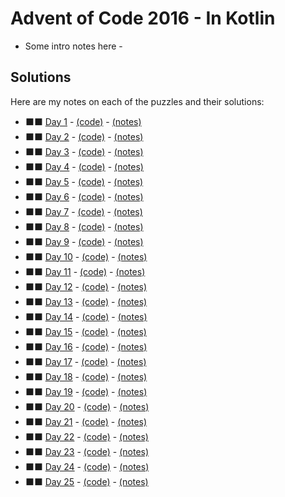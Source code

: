 # Advent of Code 2016 - In Kotlin

- Some intro notes here - 

## Solutions

Here are my notes on each of the puzzles and their solutions:

* &#11035;&#11035; [Day 1](https://adventofcode.com/2016/day/1) - [(code)](day01/Day01.kt) - [(notes)](day01/README.md)
* &#11035;&#11035; [Day 2](https://adventofcode.com/2016/day/2) - [(code)](day01/Day02.kt) - [(notes)](day02/README.md)
* &#11035;&#11035; [Day 3](https://adventofcode.com/2016/day/3) - [(code)](day01/Day03.kt) - [(notes)](day03/README.md)
* &#11035;&#11035; [Day 4](https://adventofcode.com/2016/day/4) - [(code)](day01/Day04.kt) - [(notes)](day04/README.md)
* &#11035;&#11035; [Day 5](https://adventofcode.com/2016/day/5) - [(code)](day01/Day05.kt) - [(notes)](day05/README.md)
* &#11035;&#11035; [Day 6](https://adventofcode.com/2016/day/6) - [(code)](day01/Day06.kt) - [(notes)](day06/README.md)
* &#11035;&#11035; [Day 7](https://adventofcode.com/2016/day/7) - [(code)](day01/Day07.kt) - [(notes)](day07/README.md)
* &#11035;&#11035; [Day 8](https://adventofcode.com/2016/day/8) - [(code)](day01/Day08.kt) - [(notes)](day08/README.md)
* &#11035;&#11035; [Day 9](https://adventofcode.com/2016/day/9) - [(code)](day01/Day09.kt) - [(notes)](day09/README.md)
* &#11035;&#11035; [Day 10](https://adventofcode.com/2016/day/10) - [(code)](day01/Day01.kt) - [(notes)](day01/README.md)
* &#11035;&#11035; [Day 11](https://adventofcode.com/2016/day/11) - [(code)](day01/Day01.kt) - [(notes)](day01/README.md)
* &#11035;&#11035; [Day 12](https://adventofcode.com/2016/day/12) - [(code)](day01/Day01.kt) - [(notes)](day01/README.md)
* &#11035;&#11035; [Day 13](https://adventofcode.com/2016/day/13) - [(code)](day01/Day01.kt) - [(notes)](day01/README.md)
* &#11035;&#11035; [Day 14](https://adventofcode.com/2016/day/14) - [(code)](day01/Day01.kt) - [(notes)](day01/README.md)
* &#11035;&#11035; [Day 15](https://adventofcode.com/2016/day/15) - [(code)](day01/Day01.kt) - [(notes)](day01/README.md)
* &#11035;&#11035; [Day 16](https://adventofcode.com/2016/day/16) - [(code)](day01/Day01.kt) - [(notes)](day01/README.md)
* &#11035;&#11035; [Day 17](https://adventofcode.com/2016/day/17) - [(code)](day01/Day01.kt) - [(notes)](day01/README.md)
* &#11035;&#11035; [Day 18](https://adventofcode.com/2016/day/18) - [(code)](day01/Day01.kt) - [(notes)](day01/README.md)
* &#11035;&#11035; [Day 19](https://adventofcode.com/2016/day/19) - [(code)](day01/Day01.kt) - [(notes)](day01/README.md)
* &#11035;&#11035; [Day 20](https://adventofcode.com/2016/day/20) - [(code)](day01/Day01.kt) - [(notes)](day01/README.md)
* &#11035;&#11035; [Day 21](https://adventofcode.com/2016/day/21) - [(code)](day01/Day01.kt) - [(notes)](day01/README.md)
* &#11035;&#11035; [Day 22](https://adventofcode.com/2016/day/22) - [(code)](day01/Day01.kt) - [(notes)](day01/README.md)
* &#11035;&#11035; [Day 23](https://adventofcode.com/2016/day/23) - [(code)](day01/Day01.kt) - [(notes)](day01/README.md)
* &#11035;&#11035; [Day 24](https://adventofcode.com/2016/day/24) - [(code)](day01/Day01.kt) - [(notes)](day01/README.md)
* &#11035;&#11035; [Day 25](https://adventofcode.com/2016/day/25) - [(code)](day01/Day01.kt) - [(notes)](day01/README.md)
